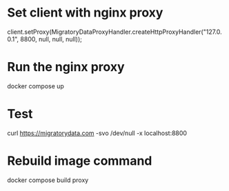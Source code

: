 # Set client with nginx proxy
client.setProxy(MigratoryDataProxyHandler.createHttpProxyHandler("127.0.0.1", 8800, null, null, null));

# Run the nginx proxy
docker compose up

# Test
curl https://migratorydata.com -svo /dev/null -x localhost:8800

# Rebuild image command
docker compose build proxy
